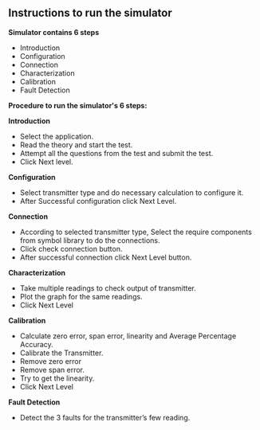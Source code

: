 ## Instructions to run the simulator

**Simulator contains 6 steps**
* Introduction
* Configuration 
* Connection 
* Characterization 
* Calibration
* Fault Detection

**Procedure to run the simulator's 6 steps:**

**Introduction**
* Select the application.
* Read the theory and start the test.
* Attempt all the questions from the test and submit the test.
* Click Next level.

**Configuration**
* Select transmitter type and do necessary calculation to configure it.
* After Successful configuration click Next Level.

**Connection**
* According to selected transmitter type, Select the require components from symbol library to do the connections.
* Click check connection button.
* After successful connection click Next Level button.

**Characterization**
* Take multiple readings to check output of transmitter.
* Plot the graph for the same readings.
* Click Next Level

**Calibration**
* Calculate zero error, span error, linearity and Average Percentage Accuracy.
* Calibrate the Transmitter.
* Remove zero error
* Remove span error.
* Try to get the linearity.
* Click Next Level 

**Fault Detection**
* Detect the 3 faults for the transmitter’s few reading.

